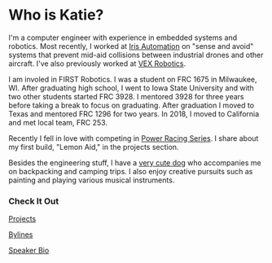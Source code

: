 # Who is Katie?
I'm a computer engineer with experience in embedded systems and robotics. Most recently, I worked at [Iris Automation](https://www.irisonboard.com/) on "sense and avoid" systems that prevent mid-aid collisions between industrial drones and other aircraft. I've also previously worked at [VEX Robotics](https://www.vexrobotics.com/).

I am involed in FIRST Robotics. I was a student on FRC 1675 in Milwaukee, WI. After graduating high school, I went to Iowa State University and with two other students started FRC 3928. I mentored 3928 for three years before taking a break to focus on graduating. After graduation I moved to Texas and mentored FRC 1296 for two years. In 2018, I moved to California and met local team, FRC 253.

Recently I fell in love with competing in [Power Racing Series](http://www.powerracingseries.org/). I share about my first build, "Lemon Aid," in the projects section.

Besides the engineering stuff, I have a [very cute dog](https://www.instagram.com/gatsbypaws/) who accompanies me on backpacking and camping trips. I also enjoy creative pursuits such as painting and playing various musical instruments.


### Check It Out
[Projects](projects.md)

[Bylines](bylines.md)

[Speaker Bio](bio.md) 
